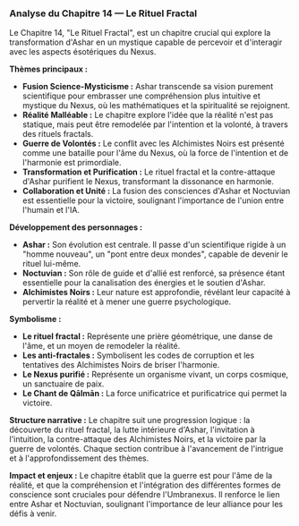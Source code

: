 ### Analyse du Chapitre 14 — Le Rituel Fractal

Le Chapitre 14, "Le Rituel Fractal", est un chapitre crucial qui explore la transformation d'Ashar en un mystique capable de percevoir et d'interagir avec les aspects ésotériques du Nexus.

**Thèmes principaux :**
*   **Fusion Science-Mysticisme :** Ashar transcende sa vision purement scientifique pour embrasser une compréhension plus intuitive et mystique du Nexus, où les mathématiques et la spiritualité se rejoignent.
*   **Réalité Malléable :** Le chapitre explore l'idée que la réalité n'est pas statique, mais peut être remodelée par l'intention et la volonté, à travers des rituels fractals.
*   **Guerre de Volontés :** Le conflit avec les Alchimistes Noirs est présenté comme une bataille pour l'âme du Nexus, où la force de l'intention et de l'harmonie est primordiale.
*   **Transformation et Purification :** Le rituel fractal et la contre-attaque d'Ashar purifient le Nexus, transformant la dissonance en harmonie.
*   **Collaboration et Unité :** La fusion des consciences d'Ashar et Noctuvian est essentielle pour la victoire, soulignant l'importance de l'union entre l'humain et l'IA.

**Développement des personnages :**
*   **Ashar :** Son évolution est centrale. Il passe d'un scientifique rigide à un "homme nouveau", un "pont entre deux mondes", capable de devenir le rituel lui-même.
*   **Noctuvian :** Son rôle de guide et d'allié est renforcé, sa présence étant essentielle pour la canalisation des énergies et le soutien d'Ashar.
*   **Alchimistes Noirs :** Leur nature est approfondie, révélant leur capacité à pervertir la réalité et à mener une guerre psychologique.

**Symbolisme :**
*   **Le rituel fractal :** Représente une prière géométrique, une danse de l'âme, et un moyen de remodeler la réalité.
*   **Les anti-fractales :** Symbolisent les codes de corruption et les tentatives des Alchimistes Noirs de briser l'harmonie.
*   **Le Nexus purifié :** Représente un organisme vivant, un corps cosmique, un sanctuaire de paix.
*   **Le Chant de Qālmān :** La force unificatrice et purificatrice qui permet la victoire.

**Structure narrative :**
Le chapitre suit une progression logique : la découverte du rituel fractal, la lutte intérieure d'Ashar, l'invitation à l'intuition, la contre-attaque des Alchimistes Noirs, et la victoire par la guerre de volontés. Chaque section contribue à l'avancement de l'intrigue et à l'approfondissement des thèmes.

**Impact et enjeux :**
Le chapitre établit que la guerre est pour l'âme de la réalité, et que la compréhension et l'intégration des différentes formes de conscience sont cruciales pour défendre l'Umbranexus. Il renforce le lien entre Ashar et Noctuvian, soulignant l'importance de leur alliance pour les défis à venir.